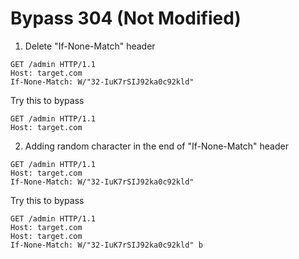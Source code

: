 # Bypass 304 (Not Modified)

1. Delete "If-None-Match" header
```
GET /admin HTTP/1.1
Host: target.com
If-None-Match: W/"32-IuK7rSIJ92ka0c92kld"
```
Try this to bypass
```
GET /admin HTTP/1.1
Host: target.com
```

2. Adding random character in the end of "If-None-Match" header
```
GET /admin HTTP/1.1
Host: target.com
If-None-Match: W/"32-IuK7rSIJ92ka0c92kld"
```
Try this to bypass
```
GET /admin HTTP/1.1
Host: target.com
Host: target.com
If-None-Match: W/"32-IuK7rSIJ92ka0c92kld" b
```

